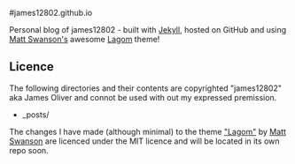 #james12802.github.io

Personal blog of james12802 - built with [Jekyll](http://jekyllrb.com/), hosted on GitHub and using [Matt Swanson's](https://github.com/swanson) awesome [Lagom](https://github.com/swanson/lagom) theme!

Licence
---
The following directories and their contents are copyrighted "james12802" aka James Oliver and connot be used with out my expressed premission.

* _posts/

The changes I have made (although minimal) to the theme ["Lagom"](https://github.com/swanson/lagom) by [Matt Swanson](https://github.com/swanson) are licenced under the MIT licence and will be located in its own repo soon.

